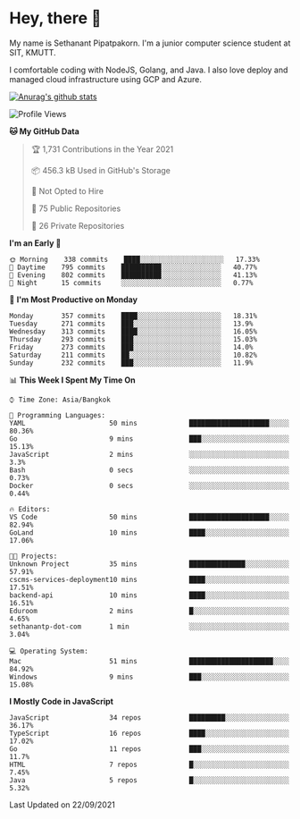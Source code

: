 # Hey, there 🙌
My name is Sethanant Pipatpakorn. I'm a junior computer science student at SIT, KMUTT.

I comfortable coding with NodeJS, Golang, and Java. I also love deploy and managed cloud infrastructure using GCP and Azure.


[![Anurag's github stats](https://github-readme-stats.vercel.app/api?username=thetkpark&count_private=true&show_icons=true&theme=tokyonight)](https://github.com/anuraghazra/github-readme-stats)

<!--START_SECTION:waka-->
![Profile Views](http://img.shields.io/badge/Profile%20Views-23-blue)

**🐱 My GitHub Data** 

> 🏆 1,731 Contributions in the Year 2021
 > 
> 📦 456.3 kB Used in GitHub's Storage 
 > 
> 🚫 Not Opted to Hire
 > 
> 📜 75 Public Repositories 
 > 
> 🔑 26 Private Repositories  
 > 
**I'm an Early 🐤** 

```text
🌞 Morning    338 commits    ████░░░░░░░░░░░░░░░░░░░░░   17.33% 
🌆 Daytime    795 commits    ██████████░░░░░░░░░░░░░░░   40.77% 
🌃 Evening    802 commits    ██████████░░░░░░░░░░░░░░░   41.13% 
🌙 Night      15 commits     ░░░░░░░░░░░░░░░░░░░░░░░░░   0.77%

```
📅 **I'm Most Productive on Monday** 

```text
Monday       357 commits    ████░░░░░░░░░░░░░░░░░░░░░   18.31% 
Tuesday      271 commits    ███░░░░░░░░░░░░░░░░░░░░░░   13.9% 
Wednesday    313 commits    ████░░░░░░░░░░░░░░░░░░░░░   16.05% 
Thursday     293 commits    ███░░░░░░░░░░░░░░░░░░░░░░   15.03% 
Friday       273 commits    ███░░░░░░░░░░░░░░░░░░░░░░   14.0% 
Saturday     211 commits    ██░░░░░░░░░░░░░░░░░░░░░░░   10.82% 
Sunday       232 commits    ███░░░░░░░░░░░░░░░░░░░░░░   11.9%

```


📊 **This Week I Spent My Time On** 

```text
⌚︎ Time Zone: Asia/Bangkok

💬 Programming Languages: 
YAML                     50 mins             ████████████████████░░░░░   80.36% 
Go                       9 mins              ███░░░░░░░░░░░░░░░░░░░░░░   15.13% 
JavaScript               2 mins              ░░░░░░░░░░░░░░░░░░░░░░░░░   3.3% 
Bash                     0 secs              ░░░░░░░░░░░░░░░░░░░░░░░░░   0.73% 
Docker                   0 secs              ░░░░░░░░░░░░░░░░░░░░░░░░░   0.44%

🔥 Editors: 
VS Code                  50 mins             ████████████████████░░░░░   82.94% 
GoLand                   10 mins             ████░░░░░░░░░░░░░░░░░░░░░   17.06%

🐱‍💻 Projects: 
Unknown Project          35 mins             ██████████████░░░░░░░░░░░   57.91% 
cscms-services-deployment10 mins             ████░░░░░░░░░░░░░░░░░░░░░   17.51% 
backend-api              10 mins             ████░░░░░░░░░░░░░░░░░░░░░   16.51% 
Eduroom                  2 mins              █░░░░░░░░░░░░░░░░░░░░░░░░   4.65% 
sethanantp-dot-com       1 min               ░░░░░░░░░░░░░░░░░░░░░░░░░   3.04%

💻 Operating System: 
Mac                      51 mins             █████████████████████░░░░   84.92% 
Windows                  9 mins              ███░░░░░░░░░░░░░░░░░░░░░░   15.08%

```

**I Mostly Code in JavaScript** 

```text
JavaScript               34 repos            █████████░░░░░░░░░░░░░░░░   36.17% 
TypeScript               16 repos            ████░░░░░░░░░░░░░░░░░░░░░   17.02% 
Go                       11 repos            ███░░░░░░░░░░░░░░░░░░░░░░   11.7% 
HTML                     7 repos             █░░░░░░░░░░░░░░░░░░░░░░░░   7.45% 
Java                     5 repos             █░░░░░░░░░░░░░░░░░░░░░░░░   5.32%

```



 Last Updated on 22/09/2021
<!--END_SECTION:waka-->
